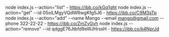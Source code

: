 node index.js --action="list" - https://ibb.co/kGq1ght
node index.js --action="get" --id 05olLMgyVQdWRwgKfg5J6 - https://ibb.co/C9M3sTp
node index.js --action="add" --name Mango --email mango@gmail.com --phone 322-22-22 - https://ibb.co/ZmZyGvh
node index.js --action="remove" --id qdggE76Jtbfd9eWJHrssH - https://ibb.co/k4NprJd